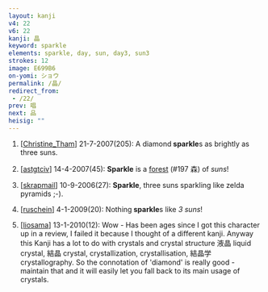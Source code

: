 ```yaml
---
layout: kanji
v4: 22
v6: 22
kanji: 晶
keyword: sparkle
elements: sparkle, day, sun, day3, sun3
strokes: 12
image: E699B6
on-yomi: ショウ
permalink: /晶/
redirect_from:
 - /22/
prev: 唱
next: 品
heisig: ""
---
```


1) [<a href="http://kanji.koohii.com/profile/Christine_Tham">Christine_Tham</a>] 21-7-2007(205): A diamond<strong> sparkle</strong>s as brightly as three suns.

2) [<a href="http://kanji.koohii.com/profile/astgtciv">astgtciv</a>] 14-4-2007(45): <strong>Sparkle</strong> is a <a href="../v4/197.html">forest</a> (#197 森) of <em>suns</em>!

3) [<a href="http://kanji.koohii.com/profile/skrapmail">skrapmail</a>] 10-9-2006(27): <strong>Sparkle</strong>, three suns sparkling like zelda pyramids ;-).

4) [<a href="http://kanji.koohii.com/profile/ruschein">ruschein</a>] 4-1-2009(20): Nothing<strong> sparkle</strong>s like <em>3 suns</em>!

5) [<a href="http://kanji.koohii.com/profile/liosama">liosama</a>] 13-1-2010(12): Wow - Has been ages since I got this character up in a review, I failed it because I thought of a different kanji. Anyway this Kanji has a lot to do with crystals and crystal structure 液晶 liquid crystal, 結晶 crystal, crystallization, crystallisation, 結晶学 crystallography. So the connotation of &#039;diamond&#039; is really good - maintain that and it will easily let you fall back to its main usage of crystals.

